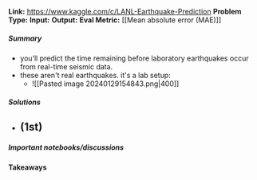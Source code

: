 **Link:** https://www.kaggle.com/c/LANL-Earthquake-Prediction
**Problem Type:** 
**Input:** 
**Output:** 
**Eval Metric:** [[Mean absolute error (MAE)]]
##### Summary
- you’ll predict the time remaining before laboratory earthquakes occur from real-time seismic data.
- these aren't real earthquakes. it's a lab setup:
	- ![[Pasted image 20240129154843.png|400]]
##### Solutions
- (1st)
	- 

##### Important notebooks/discussions

#### Takeaways